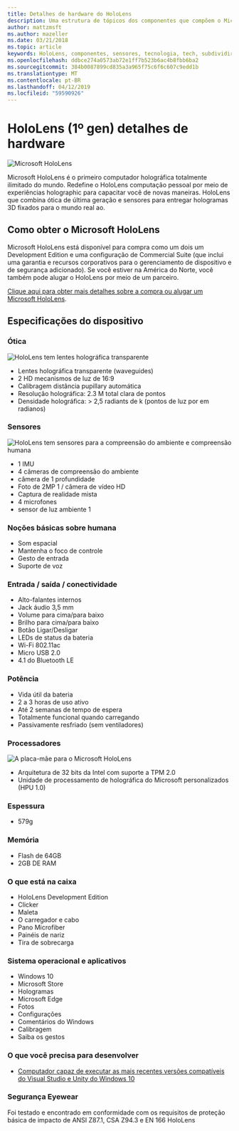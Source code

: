 ```yaml
---
title: Detalhes de hardware do HoloLens
description: Uma estrutura de tópicos dos componentes que compõem o Microsoft HoloLens, primeiro totalmente ilimitado holográfica computador do mundo executando o Windows.
author: mattzmsft
ms.author: mazeller
ms.date: 03/21/2018
ms.topic: article
keywords: HoloLens, componentes, sensores, tecnologia, tech, subdividir, desmontagem,
ms.openlocfilehash: ddbce274a0573ab72e1ff7b523b6ac4b8fbb6ba2
ms.sourcegitcommit: 384b0087899cd835a3a965f75c6f6c607c9edd1b
ms.translationtype: MT
ms.contentlocale: pt-BR
ms.lasthandoff: 04/12/2019
ms.locfileid: "59590926"
---
```

# <a name="hololens-1st-gen-hardware-details"></a>HoloLens (1º gen) detalhes de hardware

![Microsoft HoloLens](images/see-through-400px.jpg)

Microsoft HoloLens é o primeiro computador holográfica totalmente ilimitado do mundo. Redefine o HoloLens computação pessoal por meio de experiências holographic para capacitar você de novas maneiras. HoloLens que combina ótica de última geração e sensores para entregar hologramas 3D fixados para o mundo real ao.

## <a name="how-to-get-microsoft-hololens"></a>Como obter o Microsoft HoloLens

Microsoft HoloLens está disponível para compra como um dois um Development Edition e uma configuração de Commercial Suite (que inclui uma garantia e recursos corporativos para o gerenciamento de dispositivo e de segurança adicionado). Se você estiver na América do Norte, você também pode alugar o HoloLens por meio de um parceiro.

[Clique aqui para obter mais detalhes sobre a compra ou alugar um Microsoft HoloLens](https://www.microsoft.com/hololens/buy).

## <a name="device-specifications"></a>Especificações do dispositivo

### <a name="optics"></a>Ótica

![HoloLens tem lentes holográfica transparente](images/displays-400px.jpg)
* Lentes holográfica transparente (waveguides)
* 2 HD mecanismos de luz de 16:9
* Calibragem distância pupillary automática
* Resolução holográfica: 2.3 M total clara de pontos
* Densidade holográfica: > 2,5 radiants de k (pontos de luz por em radianos)

### <a name="sensors"></a>Sensores

![HoloLens tem sensores para a compreensão do ambiente e compreensão humana](images/sensor-bar-400px.jpg)
* 1 IMU
* 4 câmeras de compreensão do ambiente
* câmera de 1 profundidade
* Foto de 2MP 1 / câmera de vídeo HD
* Captura de realidade mista
* 4 microfones
* sensor de luz ambiente 1

### <a name="human-understanding"></a>Noções básicas sobre humana
* Som espacial
* Mantenha o foco de controle
* Gesto de entrada
* Suporte de voz

### <a name="input--output--connectivity"></a>Entrada / saída / conectividade
* Alto-falantes internos
* Jack áudio 3,5 mm
* Volume para cima/para baixo
* Brilho para cima/para baixo
* Botão Ligar/Desligar
* LEDs de status da bateria
* Wi-Fi 802.11ac
* Micro USB 2.0
* 4.1 do Bluetooth LE

### <a name="power"></a>Potência
* Vida útil da bateria
* 2 a 3 horas de uso ativo
* Até 2 semanas de tempo de espera
* Totalmente funcional quando carregando
* Passivamente resfriado (sem ventiladores)

### <a name="processors"></a>Processadores

![A placa-mãe para o Microsoft HoloLens](images/motherboard-400px.jpg)
* Arquitetura de 32 bits da Intel com suporte a TPM 2.0
* Unidade de processamento de holográfica do Microsoft personalizados (HPU 1.0)

### <a name="weight"></a>Espessura
* 579g

### <a name="memory"></a>Memória
* Flash de 64GB
* 2GB DE RAM

### <a name="whats-in-the-box"></a>O que está na caixa
* HoloLens Development Edition
* Clicker
* Maleta
* O carregador e cabo
* Pano Microfiber
* Painéis de nariz
* Tira de sobrecarga

### <a name="os-and-apps"></a>Sistema operacional e aplicativos
* Windows 10
* Microsoft Store
* Hologramas
* Microsoft Edge
* Fotos
* Configurações
* Comentários do Windows
* Calibragem
* Saiba os gestos

### <a name="what-you-need-to-develop"></a>O que você precisa para desenvolver
* [Computador capaz de executar as mais recentes versões compatíveis do Visual Studio e Unity do Windows 10](install-the-tools.md)

### <a name="safety-eyewear"></a>Segurança Eyewear

Foi testado e encontrado em conformidade com os requisitos de proteção básica de impacto de ANSI Z87.1, CSA Z94.3 e EN 166 HoloLens
